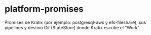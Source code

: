 # platform-promises
Promises de Kratix (por ejemplo: postgresql-aws y efs-fileshare), sus pipelines y destino Git (StateStore) donde Kratix escribe el “Work”.
